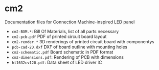 # cm2
Documentation files for Connection Machine-inspired LED panel

* `cm2-BOM.*`: Bill Of Materials, list of all parts necessary
* `cm2-pcb.pdf`  PDF of printed circuit board layout         
* `cm2-render.*` 3D renderings of printed circuit board with componentys    
* `pcb-cad-2D.dxf`  DXF of board outline with mounting holes
* `cm2-schematic.pdf` Board schematic in PDF format
* `cm2-dimensions.pdf`: Rendering of PCB with dimensions
* `ht1632cv120.pdf`: Data sheet of LED driver IC

